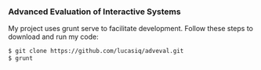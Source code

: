 ### Advanced Evaluation of Interactive Systems

My project uses grunt serve to facilitate development. Follow these steps to download and run my code:

```sh
$ git clone https://github.com/lucasiq/adveval.git
$ grunt
```